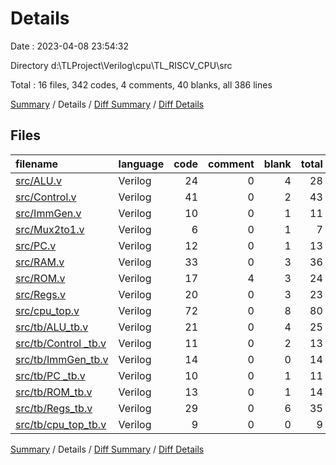 # Details

Date : 2023-04-08 23:54:32

Directory d:\\TLProject\\Verilog\\cpu\\TL_RISCV_CPU\\src

Total : 16 files, 342 codes, 4 comments, 40 blanks, all 386 lines

[Summary](results.md) / Details / [Diff Summary](diff.md) / [Diff Details](diff-details.md)

## Files

| filename                                         | language | code | comment | blank | total |
| :----------------------------------------------- | :------- | ---: | ------: | ----: | ----: |
| [src/ALU.v](/src/ALU.v)                          | Verilog  |   24 |       0 |     4 |    28 |
| [src/Control.v](/src/Control.v)                  | Verilog  |   41 |       0 |     2 |    43 |
| [src/ImmGen.v](/src/ImmGen.v)                    | Verilog  |   10 |       0 |     1 |    11 |
| [src/Mux2to1.v](/src/Mux2to1.v)                  | Verilog  |    6 |       0 |     1 |     7 |
| [src/PC.v](/src/PC.v)                            | Verilog  |   12 |       0 |     1 |    13 |
| [src/RAM.v](/src/RAM.v)                          | Verilog  |   33 |       0 |     3 |    36 |
| [src/ROM.v](/src/ROM.v)                          | Verilog  |   17 |       4 |     3 |    24 |
| [src/Regs.v](/src/Regs.v)                        | Verilog  |   20 |       0 |     3 |    23 |
| [src/cpu_top.v](/src/cpu_top.v)                  | Verilog  |   72 |       0 |     8 |    80 |
| [src/tb/ALU_tb.v](/src/tb/ALU_tb.v)              | Verilog  |   21 |       0 |     4 |    25 |
| [src/tb/Control \_tb.v](/src/tb/Control%20_tb.v) | Verilog  |   11 |       0 |     2 |    13 |
| [src/tb/ImmGen_tb.v](/src/tb/ImmGen_tb.v)        | Verilog  |   14 |       0 |     0 |    14 |
| [src/tb/PC \_tb.v](/src/tb/PC%20_tb.v)           | Verilog  |   10 |       0 |     1 |    11 |
| [src/tb/ROM_tb.v](/src/tb/ROM_tb.v)              | Verilog  |   13 |       0 |     1 |    14 |
| [src/tb/Regs_tb.v](/src/tb/Regs_tb.v)            | Verilog  |   29 |       0 |     6 |    35 |
| [src/tb/cpu_top_tb.v](/src/tb/cpu_top_tb.v)      | Verilog  |    9 |       0 |     0 |     9 |

[Summary](results.md) / Details / [Diff Summary](diff.md) / [Diff Details](diff-details.md)
